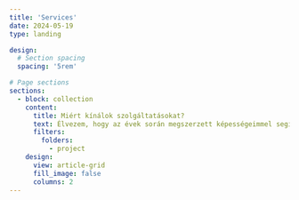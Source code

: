 ```yaml
---
title: 'Services'
date: 2024-05-19
type: landing

design:
  # Section spacing
  spacing: '5rem'

# Page sections
sections:
  - block: collection
    content:
      title: Miért kínálok szolgáltatásokat?
      text: Élvezem, hogy az évek során megszerzett képességeimmel segíthetek másoknak. **Itt van egy válogatás a szolgáltatásokból, amelyeket nyújtani tudok, ha érdekel.** Talán elgondolkodsz azon, hogy miért választom ezt az utat, különösen, ha megnézed az önéletrajzomat. **Izgatottan várom, hogy új lehetőségeket fedezzek fel, és a képességeimet olyan módon kamatoztathassam, ami valódi változást hoz mások számára.** Bár nyitott vagyok a vállalati pozíciókra, szeretném felfedezni a „szupererőmet” - azt a szolgáltatást, mellyel érdemben befolyásolhatok jó irányba életeket, miközben megélhetést is biztosíthatok magamnak. **Célom, hogy tudásomat és tapasztalataimat személyes szinten mások javára fordítsam**, abban a reményben, hogy a jövőben valami nagyobbat építhetek. Bár nem tudom, hová vezet majd ez az út, de ahogy a mondás tartja „Nincs olyan szél, ami kedvez annak, akinek nincs úticélja.” Leküzdhetetlen vágyat érzek arra, hogy kipróbáljak valamit, és arra összpontosítsak, ami iránt szenvedélyesen érdeklődöm és amiben képzett vagyok, akár egy vállalkozás elindítása nélkül is. Nemrég bukkantam **Rory Vaden inspiráló tanácsára „A legerőteljesebben azt a személyt tudod szolgálni, aki valaha voltál.”** Ez mélyen rezonál velem, mivel úgy gondolom, senki sem hitelesebb annál, mint aki hasonló tapasztalatokat élt át. Elkötelezett vagyok, hogy megtaláljam a "szupererőmet", és izgatottan tekintek előre az előttem álló utazásra.
      filters:
        folders:
          - project
    design:
      view: article-grid
      fill_image: false
      columns: 2
---
```


